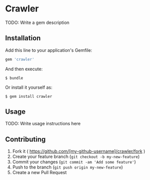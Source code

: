 # Crawler

TODO: Write a gem description

## Installation

Add this line to your application's Gemfile:

```ruby
gem 'crawler'
```

And then execute:

    $ bundle

Or install it yourself as:

    $ gem install crawler

## Usage

TODO: Write usage instructions here

## Contributing

1. Fork it ( https://github.com/[my-github-username]/crawler/fork )
2. Create your feature branch (`git checkout -b my-new-feature`)
3. Commit your changes (`git commit -am 'Add some feature'`)
4. Push to the branch (`git push origin my-new-feature`)
5. Create a new Pull Request
